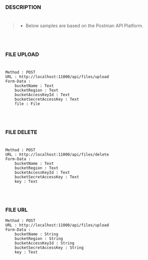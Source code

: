 ### DESCRIPTION
#
> - Below samples are based on  the Postman API Platform.

<br />
<br />



### FILE UPLOAD
#

```plaintext
Method : POST
URL : http://localhost:11000/api/files/upload
Form-Data :
    bucketName : Text
    bucketRegion : Text
    bucketAccessKeyId : Text
    bucketSecretAccessKey : Text
    file : File
```

<br />
<br />



### FILE DELETE
#

```plaintext
Method : POST
URL : http://localhost:11000/api/files/delete
Form-Data :
    bucketName : Text
    bucketRegion : Text
    bucketAccessKeyId : Text
    bucketSecretAccessKey : Text
    key : Text
```

<br />
<br />



### FILE URL

```plaintext
Method : POST
URL : http://localhost:11000/api/files/upload
Form-Data :
    bucketName : String
    bucketRegion : String
    bucketAccessKeyId : String
    bucketSecretAccessKey : String
    key : Text
```
